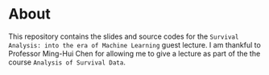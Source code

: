 # About
This repository contains the slides and source codes for the `Survival Analysis: into the era of Machine Learning` guest lecture.
I am thankful to Professor Ming-Hui Chen for allowing me to give a lecture as part of the the course `Analysis of Survival Data`. 
